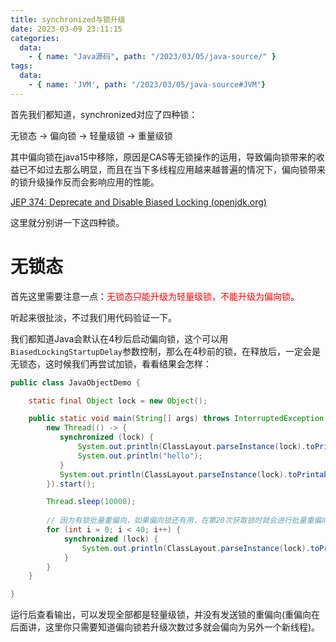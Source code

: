 ```yaml
---
title: synchronized与锁升级
date: 2023-03-09 23:11:15
categories:
  data:
    - { name: "Java源码", path: "/2023/03/05/java-source/" }
tags:	
  data:
    - { name: 'JVM', path: "/2023/03/05/java-source#JVM"}
---
```


首先我们都知道，synchronized对应了四种锁：

无锁态 -> 偏向锁 -> 轻量级锁 -> 重量级锁

其中偏向锁在java15中移除，原因是CAS等无锁操作的运用，导致偏向锁带来的收益已不如过去那么明显，而且在当下多线程应用越来越普遍的情况下，偏向锁带来的锁升级操作反而会影响应用的性能。

[JEP 374: Deprecate and Disable Biased Locking (openjdk.org)](https://openjdk.org/jeps/374)

这里就分别讲一下这四种锁。

# 无锁态

首先这里需要注意一点：<font color=red>无锁态只能升级为轻量级锁，不能升级为偏向锁</font>。

听起来很扯淡，不过我们用代码验证一下。

我们都知道Java会默认在4秒后启动偏向锁，这个可以用`BiasedLockingStartupDelay`参数控制，那么在4秒前的锁，在释放后，一定会是无锁态，这时候我们再尝试加锁，看看结果会怎样：

```java
public class JavaObjectDemo {

    static final Object lock = new Object();

    public static void main(String[] args) throws InterruptedException {
        new Thread(() -> {
           synchronized (lock) {
               System.out.println(ClassLayout.parseInstance(lock).toPrintable());
               System.out.println("hello");
           }
           System.out.println(ClassLayout.parseInstance(lock).toPrintable());
        }).start();

        Thread.sleep(10000);
		
        // 因为有锁批量重偏向，如果偏向锁还有用，在第20次获取锁时就会进行批量重偏向，偏向后指向main线程
        for (int i = 0; i < 40; i++) {
            synchronized (lock) {
                System.out.println(ClassLayout.parseInstance(lock).toPrintable());
            }
        }
    }

}
```

运行后查看输出，可以发现全部都是轻量级锁，并没有发送锁的重偏向(重偏向在后面讲，这里你只需要知道偏向锁若升级次数过多就会偏向为另外一个新线程)。